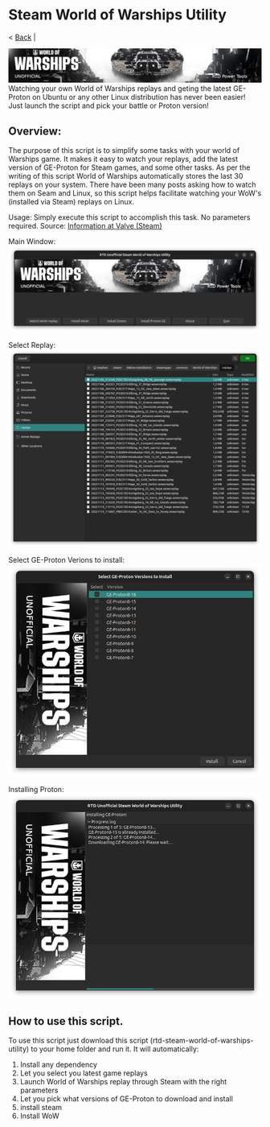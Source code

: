 # Steam World of Warships Utility

< [Back](https://github.com/vonschutter/RTD-Setup/blob/main/README.md) |

![Media Header](media_files/header.png "Executing the Script")
Watching your own World of Warships replays and geting the latest GE-Proton on Ubuntu or any other Linux distribution has never been easier! Just launch the script and pick your battle or Proton version!

## Overview:

The purpose of this script is to simplify some tasks with your world of Warships game. It makes it easy to watch your replays, add the latest version of GE-Proton for Steam games, and some other tasks. As per the writing of this script World of Warships automatically stores the last 30 replays on your system. There have been many posts asking how to watch  them on Seam and Linux, so this script helps facilitate watching your WoW's (installed via Steam) replays on Linux.

Usage:	Simply execute this script to accomplish this task. No parameters required.
Source: [Information at Valve (Steam)](https://developer.valvesoftware.com/wiki/Command_Line_Options#Command-Line_Parameters_2 "List of parameters ")

Main Window:
![Screenshot](media_files/Screenshot2.png "Main window")

Select Replay:
![Screenshot](media_files/screenshot.png "Executing the Script")

Select GE-Proton Verions to install:
![Screenshot](media_files/Screenshot3.png "Main window")

Installing Proton:
![Screenshot](media_files/Screenshot4.png "Main window")

## How to use this script.

To use this script just download this script (rtd-steam-world-of-warships-utility)
to your home folder and run it. It will automatically:

1. Install any dependency
2. Let you select you latest game replays
3. Launch World of Warships replay through Steam with the right parameters
4. Let you pick what versions of GE-Proton to download and install
5. install steam
6. Install WoW
